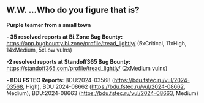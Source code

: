 ## W.W. ...Who do you figure that is?
**Purple teamer from a small town**

**- 35 resolved reports at Bi.Zone Bug Bounty:** https://app.bugbounty.bi.zone/profile/tread_lightly/ (5xCritical, 11xHigh, 14xMedium, 5xLow vulns)

**-2 resolved reports at Standoff365 Bug Bounty:** https://standoff365.com/profile/tread_lightly/ (2xMedium vulns)

**- BDU FSTEC Reports:** BDU:2024-03568 (https://bdu.fstec.ru/vul/2024-03568, High), BDU:2024-08662 (https://bdu.fstec.ru/vul/2024-08662, Medium), BDU:2024-08663 (https://bdu.fstec.ru/vul/2024-08663, Medium)

